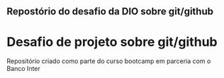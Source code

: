 ## Repostório do desafio da DIO sobre git/github
# Desafio de projeto sobre git/github
Repositório criado como parte do curso bootcamp em parceria com o Banco Inter
